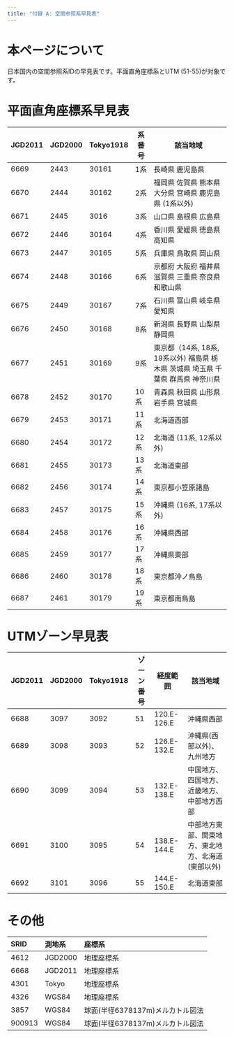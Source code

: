 ```yaml
---
title: "付録 A: 空間参照系早見表"
---
```


# 本ページについて

日本国内の空間参照系IDの早見表です。平面直角座標系とUTM (51-55)が対象です。

# 平面直角座標系早見表

|JGD2011|JGD2000|Tokyo1918|系番号|該当地域|
|-------|-------|---------|------|--------|
|6669|2443|30161|1系|長崎県 鹿児島県|
|6670|2444|30162|2系|福岡県 佐賀県 熊本県 大分県 宮崎県 鹿児島県 (1系以外)|
|6671|2445|3016|3系|山口県 島根県 広島県|
|6672|2446|30164|4系|香川県 愛媛県 徳島県 高知県|
|6673|2447|30165|5系|兵庫県 鳥取県 岡山県|
|6674|2448|30166|6系|京都府 大阪府 福井県 滋賀県 三重県 奈良県 和歌山県|
|6675|2449|30167|7系|石川県 富山県 岐阜県 愛知県|
|6676|2450|30168|8系|新潟県 長野県 山梨県 静岡県|
|6677|2451|30169|9系|東京都（14系, 18系, 19系以外) 福島県 栃木県 茨城県 埼玉県 千葉県 群馬県 神奈川県|
|6678|2452|30170|10系|青森県 秋田県 山形県 岩手県 宮城県|
|6679|2453|30171|11系|北海道西部|
|6680|2454|30172|12系|北海道 (11系, 12系以外)|
|6681|2455|30173|13系|北海道東部|
|6682|2456|30174|14系|東京都小笠原諸島|
|6683|2457|30175|15系|沖縄県 (16系, 17系以外)|
|6684|2458|30176|16系|沖縄県西部|
|6685|2459|30177|17系|沖縄県東部|
|6686|2460|30178|18系|東京都沖ノ鳥島|
|6687|2461|30179|19系|東京都南鳥島|

# UTMゾーン早見表

|JGD2011|JGD2000|Tokyo1918|ゾーン番号|経度範囲|該当地域|
|-------|-------|---------|----------|--------|--------|
|6688|3097|3092|51|120.E-126.E|沖縄県西部|
|6689|3098|3093|52|126.E-132.E|沖縄県(西部以外)、九州地方|
|6690|3099|3094|53|132.E-138.E|中国地方、四国地方、近畿地方、中部地方西部|
|6691|3100|3095|54|138.E-144.E|中部地方東部、関東地方、東北地方、北海道(東部以外)|
|6692|3101|3096|55|144.E-150.E|北海道東部|

# その他

|SRID|測地系|座標系|
|:---|:----|:---------------|
|4612|JGD2000|地理座標系|
|6668 |JGD2011|地理座標系|
|4301|Tokyo|地理座標系|
|4326|WGS84|地理座標系|
|3857|WGS84|球面(半径6378137m)メルカトル図法|
|900913|WGS84|球面(半径6378137m)メルカトル図法|

